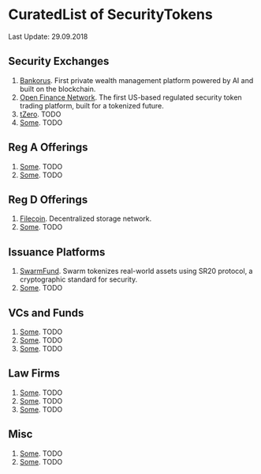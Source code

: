 # CuratedList of SecurityTokens

Last Update: 29.09.2018

## Security Exchanges
1. [Bankorus](http://bankorus.com). First private wealth management platform powered by AI and built on the blockchain.
1. [Open Finance Network](https://www.openfinance.io). The first US-based regulated security token trading platform, built for a tokenized future.
1. [tZero](). TODO
1. [Some](Some). TODO

## Reg A Offerings
1. [Some](Some). TODO
1. [Some](Some). TODO

## Reg D Offerings
1. [Filecoin](https://filecoin.io). Decentralized storage network.
1. [Some](Some). TODO

## Issuance Platforms
1. [SwarmFund](https://swarm.fund). Swarm tokenizes real-world assets using SR20 protocol, a cryptographic standard for security.
1. [Some](Some). TODO

## VCs and Funds
1. [Some](Some). TODO
1. [Some](Some). TODO
1. [Some](Some). TODO

## Law Firms
1. [Some](Some). TODO
1. [Some](Some). TODO
1. [Some](Some). TODO

## Misc 
1. [Some](Some). TODO
1. [Some](Some). TODO


